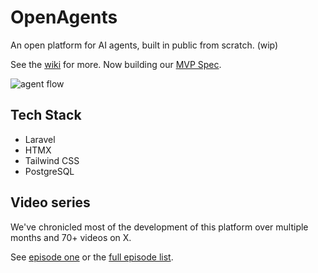 # OpenAgents

An open platform for AI agents, built in public from scratch. (wip)

See the [wiki](https://github.com/OpenAgentsInc/openagents/wiki) for more. Now building our [MVP Spec](https://github.com/OpenAgentsInc/openagents/wiki/MVP-Spec).

![agent flow](https://github.com/OpenAgentsInc/openagents/assets/14167547/7374a9d2-026d-4ff5-a1c0-f1b308e33b3c)

## Tech Stack
- Laravel
- HTMX
- Tailwind CSS
- PostgreSQL

## Video series
We've chronicled most of the development of this platform over multiple months and 70+ videos on X.

See [episode one](https://twitter.com/OpenAgentsInc/status/1721942435125715086) or the [full episode list](https://github.com/OpenAgentsInc/openagents/wiki/Video-Series).
